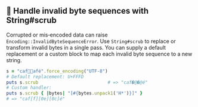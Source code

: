 ## 🧠 Handle invalid byte sequences with String#scrub

Corrupted or mis‑encoded data can raise `Encoding::InvalidByteSequenceError`. Use `String#scrub` to replace or transform invalid bytes in a single pass. You can supply a default replacement or a custom block to map each invalid byte sequence to a new string.

```ruby
s = "cafafé".force_encoding("UTF-8")
# Default replacement: U+FFFD
puts s.scrub                          # => "caf�@�@é"
# Custom handler:
puts s.scrub { |bytes| "[#{bytes.unpack1('H*')}]" }
# => "caf[f][0e][0c]é"
```